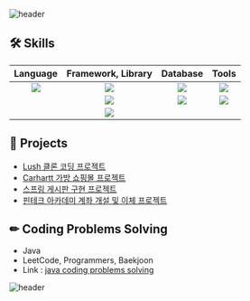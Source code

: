 ![header](https://capsule-render.vercel.app/api?type=waving&color=auto&height=130&section=header&text=Jihun's%20Github&fontSize=30)

## 🛠 Skills <br>

|    Language    |         Framework, Library      |     Database      |      Tools     |
|   :--------:   |            :--------:           |    :--------:     |    :--------:  |
|<img src="https://img.shields.io/badge/Java-FD5300?style=for-the-badge&logo=Java&logoColor=white">|<img src="https://img.shields.io/badge/Spring-6DB33F?style=for-the-badge&logo=Spring&logoColor=white">|<img src="https://img.shields.io/badge/MySQL-4479A1?style=for-the-badge&logo=MySQL&logoColor=white">|<img src="https://img.shields.io/badge/IntelliJ-000000?style=for-the-badge&logo=IntelliJ&logoColor=white">|
||<img src="https://img.shields.io/badge/SpringBoot-6DB33F?style=for-the-badge&logo=SpringBoot&logoColor=white">|<img src="https://img.shields.io/badge/Oracle-F80000?style=for-the-badge&logo=Oracle&logoColor=white">|<img src="https://img.shields.io/badge/Github-181717?style=for-the-badge&logo=Github&logoColor=white">|
||<img src="https://img.shields.io/badge/Gradle-02303A?style=for-the-badge&logo=Gradle&logoColor=white">|||

## 📂 Projects <br>
- [Lush 클론 코딩 프로젝트](https://github.com/Ji-hunKim/Lush-1)<br>
- [Carhartt 가방 쇼핑몰 프로젝트](https://github.com/Ji-hunKim/Carhartt)<br>
- [스프링 게시판 구현 프로젝트](https://github.com/Ji-hunKim/springBoard)<br>
- [핀테크 아카데미 계좌 개설 및 이체 프로젝트](https://github.com/Ji-hunKim/FintechPractice)<br>

## ✏ Coding Problems Solving <br>
- Java<br>
- LeetCode, Programmers, Baekjoon <br>
- Link : [java coding problems solving](https://github.com/Ji-hunKim/javaCodingProblemSolving)<br>

![header](https://capsule-render.vercel.app/api?type=waving&color=auto&height=130&section=footer)
